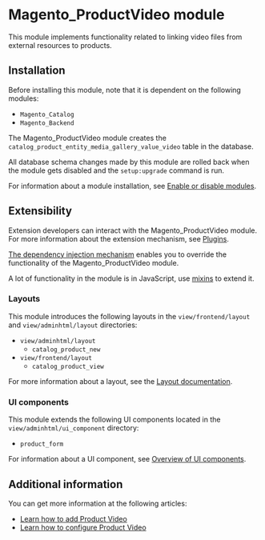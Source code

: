 # Magento_ProductVideo module

This module implements functionality related to linking video files from external resources to products.

## Installation

Before installing this module, note that it is dependent on the following modules:

- `Magento_Catalog`
- `Magento_Backend`

The Magento_ProductVideo module creates the `catalog_product_entity_media_gallery_value_video` table in the database.

All database schema changes made by this module are rolled back when the module gets disabled and the `setup:upgrade` command is run.

For information about a module installation, see [Enable or disable modules](https://experienceleague.adobe.com/en/docs/commerce-operations/installation-guide/tutorials/manage-modules).

## Extensibility

Extension developers can interact with the Magento_ProductVideo module. For more information about the extension mechanism, see [Plugins](https://developer.adobe.com/commerce/php/development/components/plugins/).

[The dependency injection mechanism](https://developer.adobe.com/commerce/php/development/components/dependency-injection/) enables you to override the functionality of the Magento_ProductVideo module.

A lot of functionality in the module is in JavaScript, use [mixins](https://developer.adobe.com/commerce/frontend-core/javascript/mixins/) to extend it.

### Layouts

This module introduces the following layouts in the `view/frontend/layout` and `view/adminhtml/layout` directories:

- `view/adminhtml/layout`
  - `catalog_product_new`
- `view/frontend/layout`
  - `catalog_product_view`

For more information about a layout, see the [Layout documentation](https://developer.adobe.com/commerce/frontend-core/guide/layouts/).

### UI components

This module extends the following UI components located in the `view/adminhtml/ui_component` directory:

- `product_form`

For information about a UI component, see [Overview of UI components](https://developer.adobe.com/commerce/frontend-core/ui-components/).

## Additional information

You can get more information at the following articles:

- [Learn how to add Product Video](https://experienceleague.adobe.com/en/docs/commerce-admin/catalog/products/digital-assets/product-video)
- [Learn how to configure Product Video](https://developer.adobe.com/commerce/frontend-core/guide/themes/product-video/)
